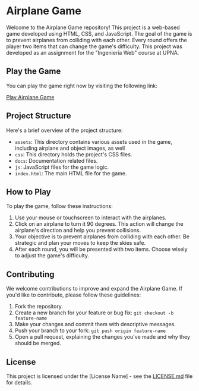 # Airplane Game

Welcome to the Airplane Game repository! This project is a web-based game developed using HTML, CSS, and JavaScript. The goal of the game is to prevent airplanes from colliding with each other. Every round offers the player two items that can change the game's difficulty. This project was developed as an assignment for the "Ingeniería Web" course at UPNA.

## Play the Game

You can play the game right now by visiting the following link:

[Play Airplane Game](https://itogaston.github.io/Airplane-game/)

## Project Structure

Here's a brief overview of the project structure:

- `assets`: This directory contains various assets used in the game, including airplane and object images, as well 
- `css`: This directory holds the project's CSS files.
- `docs`: Documentation related files.
- `js`: JavaScript files for the game logic.
- `index.html`: The main HTML file for the game.

## How to Play

To play the game, follow these instructions:

1. Use your mouse or touchscreen to interact with the airplanes.
2. Click on an airplane to turn it 90 degrees. This action will change the airplane's direction and help you prevent collisions.
3. Your objective is to prevent airplanes from colliding with each other. Be strategic and plan your moves to keep the skies safe.
4. After each round, you will be presented with two items. Choose wisely to adjust the game's difficulty.

## Contributing

We welcome contributions to improve and expand the Airplane Game. If you'd like to contribute, please follow these guidelines:

1. Fork the repository.
2. Create a new branch for your feature or bug fix: `git checkout -b feature-name`
3. Make your changes and commit them with descriptive messages.
4. Push your branch to your fork: `git push origin feature-name`
5. Open a pull request, explaining the changes you've made and why they should be merged.

## License

This project is licensed under the [License Name] - see the [LICENSE.md](LICENSE.md) file for details.